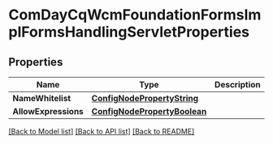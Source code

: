 # ComDayCqWcmFoundationFormsImplFormsHandlingServletProperties

## Properties
Name | Type | Description | Notes
------------ | ------------- | ------------- | -------------
**NameWhitelist** | [**ConfigNodePropertyString**](configNodePropertyString.md) |  | [optional] 
**AllowExpressions** | [**ConfigNodePropertyBoolean**](configNodePropertyBoolean.md) |  | [optional] 

[[Back to Model list]](../README.md#documentation-for-models) [[Back to API list]](../README.md#documentation-for-api-endpoints) [[Back to README]](../README.md)


